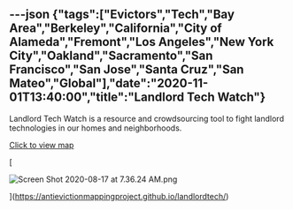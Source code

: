---json
{"tags":["Evictors","Tech","Bay Area","Berkeley","California","City of Alameda","Fremont","Los Angeles","New York City","Oakland","Sacramento","San Francisco","San Jose","Santa Cruz","San Mateo","Global"],"date":"2020-11-01T13:40:00","title":"Landlord Tech Watch"}
---

Landlord Tech Watch is a resource and crowdsourcing tool to fight landlord technologies in our homes and neighborhoods.

[Click to view map](https://antievictionmappingproject.github.io/landlordtech/)

[

![Screen Shot 2020-08-17 at 7.36.24 AM.png](/assets/uploads/Screen+Shot+2020-08-17+at+7.36.24+AM.png)

](https://antievictionmappingproject.github.io/landlordtech/)